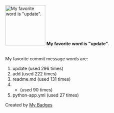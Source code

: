 <img src="https://github.com/my-badges/my-badges/blob/master/src/all-badges/favorite-word/favorite-word.png?raw=true" alt="My favorite word is &quot;update&quot;." title="My favorite word is &quot;update&quot;." width="128">
<strong>My favorite word is &quot;update&quot;.</strong>
<br><br>

My favorite commit message words are:

1. update (used 296 times)
2. add (used 222 times)
3. readme.md (used 131 times)
4. * (used 90 times)
5. python-app.yml (used 27 times)


Created by <a href="https://github.com/my-badges/my-badges">My Badges</a>